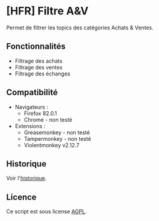 [HFR] Filtre A&V
================

Permet de filtrer les topics des catégories Achats & Ventes.

## Fonctionnalités
- Filtrage des achats
- Filtrage des ventes
- Filtrage des échanges

## Compatibilité

- Navigateurs : 
  - Firefox 82.0.1
  - Chrome - non testé
- Extensions :
  - Greasemonkey - non testé
  - Tampermonkey - non testé
  - Violentmonkey v2.12.7

## Historique

Voir l'[historique](CHANGELOG.md).

## Licence

Ce script est sous license [AGPL](LICENSE).
